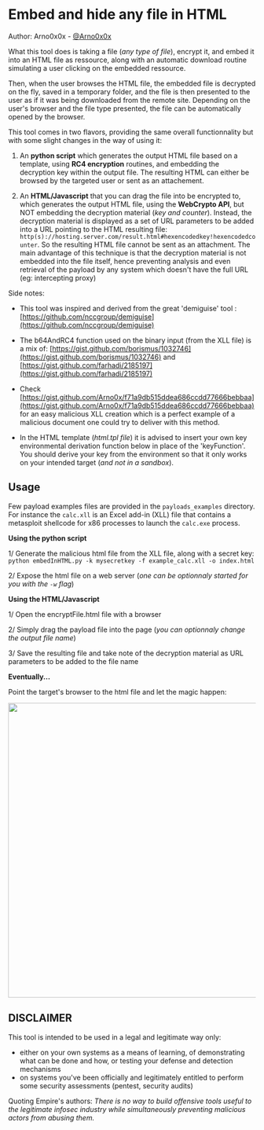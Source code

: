 Embed and hide any file in HTML
============

Author: Arno0x0x - [@Arno0x0x](http://twitter.com/Arno0x0x)

What this tool does is taking a file (*any type of file*), encrypt it, and embed it into an HTML file as ressource, along with an automatic download routine simulating a user clicking on the embedded ressource.

Then, when the user browses the HTML file, the embedded file is decrypted on the fly, saved in a temporary folder, and the file is then presented to the user as if it was being downloaded from the remote site. Depending on the user's browser and the file type presented, the file can be automatically opened by the browser.

This tool comes in two flavors, providing the same overall functionnality but with some slight changes in the way of using it:

  1. An **python script** which generates the output HTML file based on a template, using **RC4 encryption** routines, and embedding the decryption key within the output file. The resulting HTML can either be browsed by the targeted user or sent as an attachement.

  2. An **HTML/Javascript** that you can drag the file into be encrypted to, which generates the output HTML file, using the **WebCrypto API**, but NOT embedding the decryption material (*key and counter*). Instead, the decryption material is displayed as a set of URL parameters to be added into a URL pointing to the HTML resulting file: `http(s)://hosting.server.com/result.html#hexencodedkey!hexencodedcounter`. So the resulting HTML file cannot be sent as an attachment.
  The main advantage of this technique is that the decryption material is not embedded into the file itself, hence preventing analysis and even retrieval of the payload by any system which doesn't have the full URL (eg: intercepting proxy)

Side notes:
- This tool was inspired and derived from the great 'demiguise' tool : [https://github.com/nccgroup/demiguise](https://github.com/nccgroup/demiguise)

- The b64AndRC4 function used on the binary input (from the XLL file) is a mix of:
[https://gist.github.com/borismus/1032746](https://gist.github.com/borismus/1032746) and [https://gist.github.com/farhadi/2185197](https://gist.github.com/farhadi/2185197)

- Check [https://gist.github.com/Arno0x/f71a9db515ddea686ccdd77666bebbaa](https://gist.github.com/Arno0x/f71a9db515ddea686ccdd77666bebbaa) for an easy malicious XLL creation which is a perfect example of a malicious document one could try to deliver with this method.

- In the HTML template (*html.tpl file*) it is advised to insert your own key environmental derivation function below in place
of the 'keyFunction'. You should derive your key from the environment so that it only works on your intended target (*and not in a sandbox*).

Usage
----------------------

Few payload examples files are provided in the `payloads_examples` directory. For instance the `calc.xll` is an Excel add-in (XLL) file that contains a metasploit shellcode for x86 processes to launch the `calc.exe` process.

**Using the python script**

1/ Generate the malicious html file from the XLL file, along with a secret key:
`python embedInHTML.py -k mysecretkey -f example_calc.xll -o index.html`

2/ Expose the html file on a web server (*one can be optionnaly started for you with the `-w` flag*)

**Using the HTML/Javascript**

1/ Open the encryptFile.html file with a browser

2/ Simply drag the payload file into the page (*you can optionnaly change the output file name*)

3/ Save the resulting file and take note of the decryption material as URL parameters to be added to the file name


**Eventually...**

Point the target's browser to the html file and let the magic happen:

<img src="https://dl.dropboxusercontent.com/s/d53j2yev8itwu4e/deliverXLLviaHTML.jpg?dl=0" width="600">

DISCLAIMER
----------------
This tool is intended to be used in a legal and legitimate way only:
  - either on your own systems as a means of learning, of demonstrating what can be done and how, or testing your defense and detection mechanisms
  - on systems you've been officially and legitimately entitled to perform some security assessments (pentest, security audits)

Quoting Empire's authors:
*There is no way to build offensive tools useful to the legitimate infosec industry while simultaneously preventing malicious actors from abusing them.*
